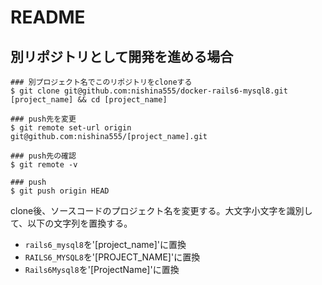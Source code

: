 # README

## 別リポジトリとして開発を進める場合

```
### 別プロジェクト名でこのリポジトリをcloneする
$ git clone git@github.com:nishina555/docker-rails6-mysql8.git [project_name] && cd [project_name]

### push先を変更
$ git remote set-url origin git@github.com:nishina555/[project_name].git

### push先の確認
$ git remote -v

### push
$ git push origin HEAD
```

clone後、ソースコードのプロジェクト名を変更する。大文字小文字を識別して、以下の文字列を置換する。

- `rails6_mysql8`を'[project_name]'に置換
- `RAILS6_MYSQL8`を'[PROJECT_NAME]'に置換
- `Rails6Mysql8`を'[ProjectName]'に置換
